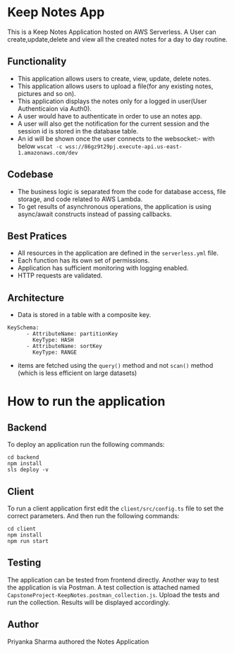 # Keep Notes App
This is a Keep Notes Application hosted on AWS Serverless.
A User can create,update,delete and view all the created notes for a day to day routine.

## Functionality 

- This application allows users to create, view, update, delete notes.
- This application allows users to upload a file(for any existing notes, pictures and so on). 
- This application displays the notes only for a logged in user(User Authenticaion via Auth0).
- A user would have to authenticate in order to use an notes app.
- A user will also get the notification for the current session and the session id is stored in the database table.
- An id will be shown once the user connects to the websocket:- with below
  `wscat -c wss://86gz9t29pj.execute-api.us-east-1.amazonaws.com/dev`


## Codebase

- The business logic is separated from the code for database access, file storage, and code related to AWS Lambda.
- To get results of asynchronous operations, the application is using async/await constructs instead of passing callbacks.

## Best Pratices

- All resources in the application are defined in the `serverless.yml` file.
- Each function has its own set of permissions.
- Application has sufficient monitoring with logging enabled.
- HTTP requests are validated.

## Architecture

- Data is stored in a table with a composite key.

```
KeySchema:
      - AttributeName: partitionKey
        KeyType: HASH
      - AttributeName: sortKey
        KeyType: RANGE
```

- items are fetched using the `query()` method and not `scan()` method (which is less efficient on large datasets)


# How to run the application

## Backend

To deploy an application run the following commands:

```
cd backend
npm install
sls deploy -v
```

## Client

To run a client application first edit the `client/src/config.ts` file to set the correct parameters. And then run the following commands:

```
cd client
npm install
npm run start
```

## Testing
The application can be tested from frontend directly.
Another way to test the application is via Postman.
A test collection is attached named `CapstoneProject-KeepNotes.postman_collection.js`. 
Upload the tests and run the collection. Results will be displayed accordingly.



## Author
Priyanka Sharma authored the Notes Application
